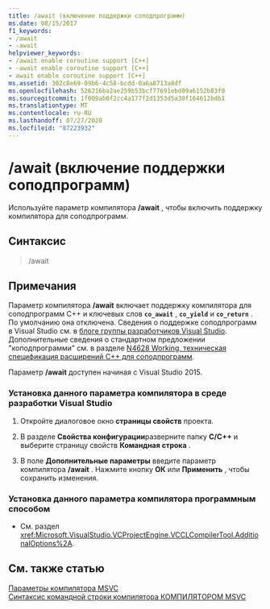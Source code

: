 ```yaml
---
title: /await (включение поддержки соподпрограмм)
ms.date: 08/15/2017
f1_keywords:
- /await
- -await
helpviewer_keywords:
- /await enable coroutine support [C++]
- -await enable coroutine support [C++]
- await enable coroutine support [C++]
ms.assetid: 302c8e69-09b6-4c58-bcdd-0a6a8713a8df
ms.openlocfilehash: 526216ba2ae259b53bcf77691ebd09a6152b83f0
ms.sourcegitcommit: 1f009ab0f2cc4a177f2d1353d5a38f164612bdb1
ms.translationtype: MT
ms.contentlocale: ru-RU
ms.lasthandoff: 07/27/2020
ms.locfileid: "87223932"
---
```

# <a name="await-enable-coroutine-support"></a>/await (включение поддержки соподпрограмм)

Используйте параметр компилятора **/await** , чтобы включить поддержку компилятора для соподпрограмм.

## <a name="syntax"></a>Синтаксис

> /await

## <a name="remarks"></a>Примечания

Параметр компилятора **/await** включает поддержку компилятора для соподпрограмм C++ и ключевых слов **`co_await`** , **`co_yield`** и **`co_return`** . По умолчанию она отключена. Сведения о поддержке соподпрограмм в Visual Studio см. в [блоге группы разработчиков Visual Studio](https://devblogs.microsoft.com/cppblog/category/coroutine/). Дополнительные сведения о стандартном предложении "коподпрограмми" см. в разделе [N4628 Working, техническая спецификация расширений C++ для соподпрограмм](https://wg21.link/n4628).

Параметр **/await** доступен начиная с Visual Studio 2015.

### <a name="to-set-this-compiler-option-in-the-visual-studio-development-environment"></a>Установка данного параметра компилятора в среде разработки Visual Studio

1. Откройте диалоговое окно **страницы свойств** проекта.

1. В разделе **Свойства конфигурации**разверните папку **C/C++** и выберите страницу свойств **Командная строка** .

1. В поле **Дополнительные параметры** введите параметр компилятора **/await** . Нажмите кнопку **ОК** или **Применить** , чтобы сохранить изменения.

### <a name="to-set-this-compiler-option-programmatically"></a>Установка данного параметра компилятора программным способом

- См. раздел <xref:Microsoft.VisualStudio.VCProjectEngine.VCCLCompilerTool.AdditionalOptions%2A>.

## <a name="see-also"></a>См. также статью

[Параметры компилятора MSVC](compiler-options.md)<br/>
[Синтаксис командной строки компилятора КОМПИЛЯТОРОМ MSVC](compiler-command-line-syntax.md)
